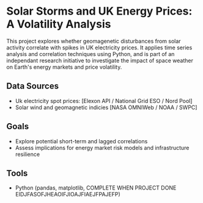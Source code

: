 # Solar Storms and UK Energy Prices: A Volatility Analysis
This project explores whether geomagenetic disturbances from solar activity correlate with spikes in UK electricity prices. It applies time series analysis and correlation techniques using Python, and is part of an independant research initiative to investigate the impact of space weather on Earth's energy markets and price volatility. 

## Data Sources
- Uk electricity spot prices: [Elexon API / National Grid ESO / Nord Pool]
- Solar wind and geomagnetic indicies [NASA OMNIWeb / NOAA / SWPC]

## Goals
- Explore potential short-term and lagged correlations
- Assess implications for energy market risk models and infrastructure resilience

## Tools
- Python (pandas, matplotlib, COMPLETE WHEN PROJECT DONE EIDJFASOFJHEAOIFJIOAJFIAEJFPAJEFP)

